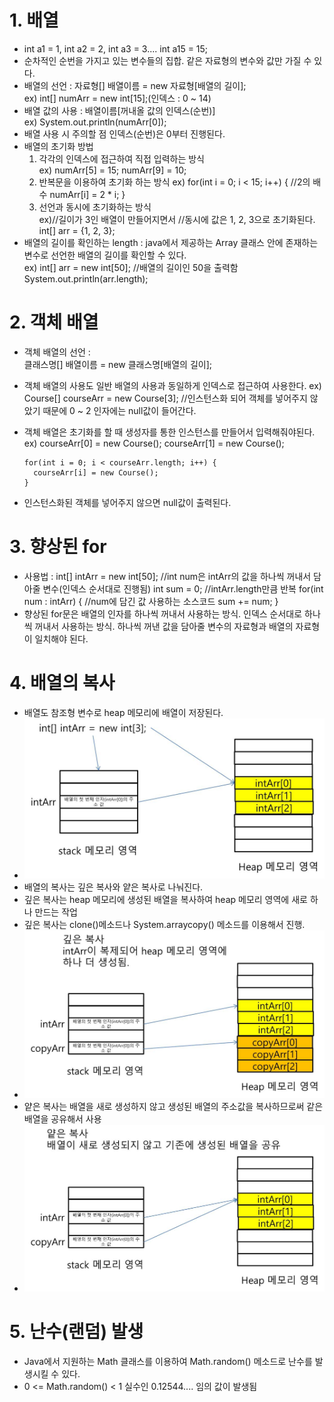 # 1. 배열
- int a1 = 1, int a2 = 2, int a3 = 3.... int a15 = 15;
- 순차적인 순번을 가지고 있는 변수들의 집합. 같은 자료형의 변수와 값만 가질 수 있다.
- 배열의 선언 : 자료형[] 배열이름 = new 자료형[배열의 길이];  
  ex) int[] numArr = new int[15];(인덱스 : 0 ~ 14)
- 배열 값의 사용 : 배열이름[꺼내올 값의 인덱스(순번)]  
  ex) System.out.println(numArr[0]);
- 배열 사용 시 주의할 점 인덱스(순번)은 0부터 진행된다.
- 배열의 초기화 방법  
  1) 각각의 인덱스에 접근하여 직접 입력하는 방식  
     ex) numArr[5] = 15;
         numArr[9] = 10;
  2) 반복문을 이용하여 초기화 하는 방식
     ex) for(int i = 0; i < 15; i++) {
            //2의 배수
            numArr[i] = 2 * i;
         }
  3) 선언과 동시에 초기화하는 방식  
     ex)//길이가 3인 배열이 만들어지면서
        //동시에 값은 1, 2, 3으로 초기화된다. 
        int[] arr = {1, 2, 3};
- 배열의 길이를 확인하는 length : java에서 제공하는 Array 클래스 안에 존재하는 변수로 선언한 배열의 길이를 확인할 수 있다.  
  ex) int[] arr = new int[50];
      //배열의 길이인 50을 출력함
      System.out.println(arr.length);

# 2. 객체 배열
- 객체 배열의 선언 :  
  클래스명[] 배열이름 = new 클래스명[배열의 길이];
- 객체 배열의 사용도 일반 배열의 사용과 동일하게 인덱스로 접근하여 사용한다.
  ex) Course[] courseArr = new Course[3];
  //인스턴스화 되어 객체를 넣어주지 않았기 때문에 0 ~ 2 인자에는 null값이 들어간다.
- 객체 배열은 초기화를 할 때 생성자를 통한 인스턴스를 만들어서 입력해줘야된다.
  ex) courseArr[0] = new Course();
      courseArr[1] = new Course();

      for(int i = 0; i < courseArr.length; i++) {
        courseArr[i] = new Course();
      }
- 인스턴스화된 객체를 넣어주지 않으면 null값이 출력된다.

# 3. 향상된 for
- 사용법 : 
  int[] intArr = new int[50];
  //int num은 intArr의 값을 하나씩 꺼내서 담아줄 변수(인덱스 순서대로 진행됨)
  int sum = 0;
  //intArr.length만큼 반복
  for(int num : intArr) {
    //num에 담긴 값 사용하는 소스코드
    sum += num;
  }
- 향상된 for문은 배열의 인자를 하나씩 꺼내서 사용하는 방식. 인덱스 순서대로 하나씩 꺼내서 사용하는 방식. 하나씩 꺼낸 값을 담아줄 변수의 자료형과 배열의 자료형이 일치해야 된다.

# 4. 배열의 복사
- 배열도 참조형 변수로 heap 메모리에 배열이 저장된다.
- <img src="images/배열의 저장방식.jpg">
- 배열의 복사는 깊은 복사와 얕은 복사로 나눠진다.
- 깊은 복사는 heap 메모리에 생성된 배열을 복사하여 heap 메모리 영역에 새로 하나 만드는 작업
- 깊은 복사는 clone()메소드나 System.arraycopy() 메소드를 이용해서 진행.
- <img src="images/깊은 복사.jpg">
- 얕은 복사는 배열을 새로 생성하지 않고 생성된 배열의 주소값을 복사하므로써 같은 배열을 공유해서 사용
- <img src="images/얕은 복사.jpg">

# 5. 난수(랜덤) 발생
- Java에서 지원하는 Math 클래스를 이용하여 Math.random() 메소드로 난수를 발생시킬 수 있다.
- 0 <= Math.random() < 1
  실수인 0.12544.... 임의 값이 발생됨